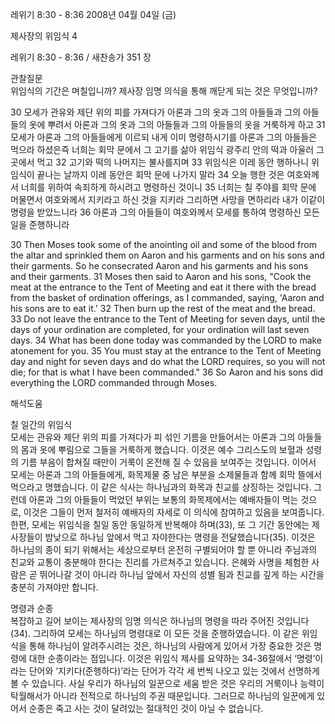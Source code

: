 레위기 8:30 - 8:36 
2008년 04월 04일 (금)

제사장의 위임식 4



레위기 8:30 - 8:36 / 새찬송가 351 장


관찰질문  
위임식의 기간은 며칠입니까? 
제사장 임명 의식을 통해 깨닫게 되는 것은 무엇입니까?  

30 모세가 관유와 제단 위의 피를 가져다가 아론과 그의 옷과 그의 아들들과 그의 아들들의 옷에 뿌려서 아론과 그의 옷과 그의 아들들과 그의 아들들의 옷을 거룩하게 하고 31 모세가 아론과 그의 아들들에게 이르되 내게 이미 명령하시기를 아론과 그의 아들들은 먹으라 하셨은즉 너희는 회막 문에서 그 고기를 삶아 위임식 광주리 안의 떡과 아울러 그 곳에서 먹고 32 고기와 떡의 나머지는 불사를지며 33 위임식은 이레 동안 행하나니 위임식이 끝나는 날까지 이레 동안은 회막 문에 나가지 말라 34 오늘 행한 것은 여호와께서 너희를 위하여 속죄하게 하시려고 명령하신 것이니 35 너희는 칠 주야를 회막 문에 머물면서 여호와께서 지키라고 하신 것을 지키라 그리하면 사망을 면하리라 내가 이같이 명령을 받았느니라  36 아론과 그의 아들들이 여호와께서 모세를 통하여 명령하신 모든 일을 준행하니라   

30 Then Moses took some of the anointing oil and some of the blood from the altar and sprinkled them on Aaron and his garments and on his sons and their garments. So he consecrated Aaron and his garments and his sons and their garments. 31 Moses then said to Aaron and his sons, "Cook the meat at the entrance to the Tent of Meeting and eat it there with the bread from the basket of ordination offerings, as I commanded, saying, 'Aaron and his sons are to eat it.' 32 Then burn up the rest of the meat and the bread. 33 Do not leave the entrance to the Tent of Meeting for seven days, until the days of your ordination are completed, for your ordination will last seven days. 34 What has been done today was commanded by the LORD to make atonement for you. 35 You must stay at the entrance to the Tent of Meeting day and night for seven days and do what the LORD requires, so you will not die; for that is what I have been commanded."  36 So Aaron and his sons did everything the LORD commanded through Moses.

해석도움





칠 일간의 위임식  
모세는 관유와 제단 위의 피를 가져다가 피 섞인 기름을 만들어서는 아론과 그의 아들들의 몸과 옷에 뿌림으로 그들을 거룩하게 했습니다. 이것은 예수 그리스도의 보혈과 성령의 기름 부음이 합쳐질 때만이 거룩이 온전해 질 수 있음을 보여주는 것입니다. 이어서 모세는 아론과 그의 아들들에게, 화목제물 중 남은 부분을 소제물들과 함께 회막 뜰에서 먹으라고 명했습니다. 이 같은 식사는 하나님과의 화목과 친교를 상징하는 것입니다. 그런데 아론과 그의 아들들이 먹었던 부위는 보통의 화목제에서는 예배자들이 먹는 것으로, 이것은 그들이 먼저 철저히 예배자의 자세로 이 의식에 참여하고 있음을 보여줍니다. 한편, 모세는 위임식을 칠일 동안 동일하게 반복해야 하며(33), 또 그 기간 동안에는 제사장들이 밤낮으로 하나님 앞에서 먹고 자야한다는 명령을 전달했습니다(35). 이것은 하나님의 종이 되기 위해서는 세상으로부터 온전히 구별되어야 할 뿐 아니라 주님과의 친교와 교통이 충분해야 한다는 진리를 가르쳐주고 있습니다. 은혜와 사명을 체험한 사람은 곧 뛰어나갈 것이 아니라 하나님 앞에서 자신의 성별 됨과 친교를 깊게 하는 시간을 충분히 가져야만 합니다.      

명령과 순종  
복잡하고 길어 보이는 제사장의 임명 의식은 하나님의 명령을 따라 주어진 것입니다(34). 그리하여 모세는 하나님의 명령대로 이 모든 것을 준행하였습니다. 이 같은 위임식을 통해 하나님이 알려주시려는 것은, 하나님의 사람에게 있어서 가장 중요한 것은 명령에 대한 순종이라는 점입니다. 이것은 위임식 제사를 요약하는 34-36절에서 ‘명령’이라는 단어와 ‘지키다(준행하다)’라는 단어가 각각 세 번씩 나오고 있는 것에서 선명하게 볼 수 있습니다. 사실 우리가 하나님의 일꾼으로 세움 받은 것은 우리의 거룩이나 능력이 탁월해서가 아니라 전적으로 하나님의 주권 때문입니다. 그러므로 하나님의 일꾼에게 있어서 순종은 죽고 사는 것이 달려있는 절대적인 것이 아닐 수 없습니다.